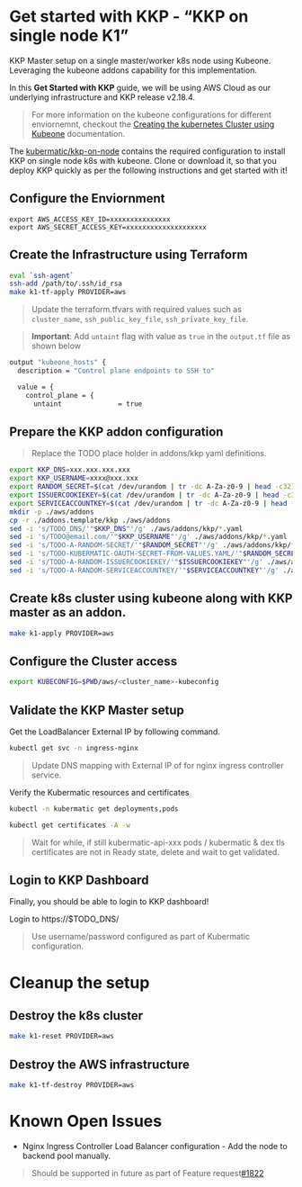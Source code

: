 # Get started with KKP - “KKP on single node K1”

KKP Master setup on a single master/worker k8s node using Kubeone. Leveraging the kubeone addons capability for this implementation.


In this **Get Started with KKP** guide, we will be using AWS Cloud as our underlying infrastructure and KKP release v2.18.4.

> For more information on the kubeone configurations for different enviornemnt, checkout the [Creating the kubernetes Cluster using Kubeone](https://docs.kubermatic.com/kubeone/master/tutorials/creating_clusters/) documentation.

The [kubermatic/kkp-on-node](https://github.com/kubermatic/kkp-on-node) contains the required configuration to install KKP on single node k8s with kubeone. Clone or download it, so that you deploy KKP quickly as per the following instructions and get started with it!  

## Configure the Enviornment

```
export AWS_ACCESS_KEY_ID=xxxxxxxxxxxxxxx
export AWS_SECRET_ACCESS_KEY=xxxxxxxxxxxxxxxxxxxx
```

## Create the Infrastructure using Terraform
```bash
eval `ssh-agent`
ssh-add /path/to/.ssh/id_rsa
make k1-tf-apply PROVIDER=aws
```
> Update the terraform.tfvars with required values such as `cluster_name`, `ssh_public_key_file`, `ssh_private_key_file`.

> **Important**: Add `untaint` flag with value as `true` in the `output.tf` file as shown below
```bash
output "kubeone_hosts" {
  description = "Control plane endpoints to SSH to"

  value = {
    control_plane = {
      untaint              = true
```

## Prepare the KKP addon configuration
> Replace the TODO place holder in addons/kkp yaml definitions. 
```bash
export KKP_DNS=xxx.xxx.xxx.xxx
export KKP_USERNAME=xxxx@xxx.xxx
export RANDOM_SECRET=$(cat /dev/urandom | tr -dc A-Za-z0-9 | head -c32)
export ISSUERCOOKIEKEY=$(cat /dev/urandom | tr -dc A-Za-z0-9 | head -c32)
export SERVICEACCOUNTKEY=$(cat /dev/urandom | tr -dc A-Za-z0-9 | head -c32)
mkdir -p ./aws/addons
cp -r ./addons.template/kkp ./aws/addons
sed -i 's/TODO_DNS/'"$KKP_DNS"'/g' ./aws/addons/kkp/*.yaml
sed -i 's/TODO@email.com/'"$KKP_USERNAME"'/g' ./aws/addons/kkp/*.yaml
sed -i 's/TODO-A-RANDOM-SECRET/'"$RANDOM_SECRET"'/g' ./aws/addons/kkp/*.yaml
sed -i 's/TODO-KUBERMATIC-OAUTH-SECRET-FROM-VALUES.YAML/'"$RANDOM_SECRET"'/g' ./aws/addons/kkp/*.yaml
sed -i 's/TODO-A-RANDOM-ISSUERCOOKIEKEY/'"$ISSUERCOOKIEKEY"'/g' ./aws/addons/kkp/*.yaml
sed -i 's/TODO-A-RANDOM-SERVICEACCOUNTKEY/'"$SERVICEACCOUNTKEY"'/g' ./aws/addons/kkp/*.yaml
```

## Create k8s cluster using kubeone along with KKP master as an addon.
```bash
make k1-apply PROVIDER=aws
```

## Configure the Cluster access
```bash
export KUBECONFIG=$PWD/aws/<cluster_name>-kubeconfig
```

## Validate the KKP Master setup

Get the LoadBalancer External IP by following command.
```bash
kubectl get svc -n ingress-nginx
```
> Update DNS mapping with External IP of for nginx ingress controller service. 

Verify the Kubermatic resources and certificates
```bash
kubectl -n kubermatic get deployments,pods
```
```bash
kubectl get certificates -A -w
```
> Wait for while, if still kubermatic-api-xxx pods / kubermatic & dex tls certificates are not in Ready state, delete  and wait to get validated.

## Login to KKP Dashboard

Finally, you should be able to login to KKP dashboard! 

Login to https://$TODO_DNS/ 
> Use username/password configured as part of Kubermatic configuration. 


# Cleanup the setup 

## Destroy the k8s cluster
```bash
make k1-reset PROVIDER=aws
```

## Destroy the AWS infrastructure
```bash
make k1-tf-destroy PROVIDER=aws
```

# Known Open Issues

* Nginx Ingress Controller Load Balancer configuration - Add the node to backend pool manually.
> Should be supported in future as part of Feature request[#1822](https://github.com/kubermatic/kubeone/issues/1822)
